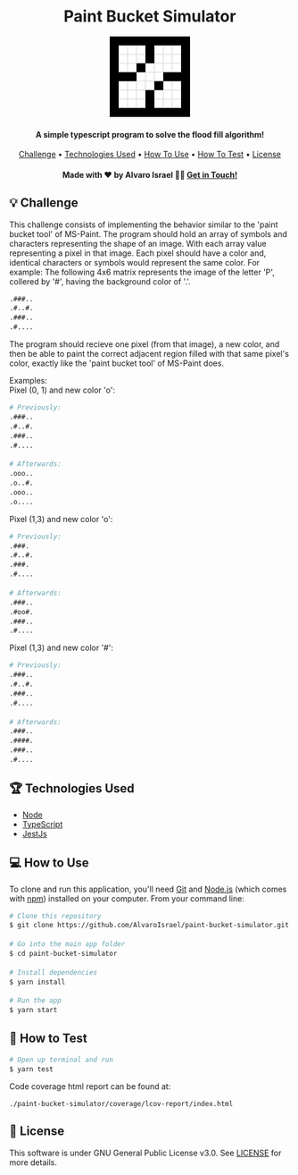 <h1 align='center'>Paint Bucket Simulator</h1>

<div align='center'>
  <img alt='Paint Bucket Simulator Logo' src='https://raw.githubusercontent.com/AlvaroIsrael/paint-bucket-simulator/main/src/assets/paint-bucket-simulator.gif'/>
</div>

<h4 align='center'>A simple typescript program to solve the flood fill algorithm!</h4>

<div align='center'>
  <a href='#-challenge'>Challenge</a> •
  <a href='#-technologies-used'>Technologies Used</a> •
  <a href='#-how-to-use'>How To Use</a> •
  <a href='#-how-to-test'>How To Test</a> •
  <a href='#-license'>License</a>
</div>

<h4 align='center'>Made with ❤️ by Alvaro Israel 👏🏻 <a href='https://www.linkedin.com/in/alvaroisraeldesenvolvedor/'>
Get in Touch!</a></h4>

## 💡 Challenge

This challenge consists of implementing the behavior similar to the 'paint bucket tool' of MS-Paint. The program should
hold an array of symbols and characters representing the shape of an image. With each array value representing a pixel
in that image. Each pixel should have a color and, identical characters or symbols would represent the same color. For
example: The following 4x6 matrix represents the image of the letter 'P', collered by '#', having the background color
of '.'.

```bash
.###..
.#..#.
.###..
.#....
```

The program should recieve one pixel (from that image), a new color, and then be able to paint the correct adjacent
region filled with that same pixel's color, exactly like the 'paint bucket tool' of MS-Paint does.

Examples:<br>
Pixel (0, 1) and new color 'o':

```bash
# Previously:
.###..
.#..#.
.###..
.#....

# Afterwards:
.ooo..
.o..#.
.ooo..
.o....
```

Pixel (1,3) and new color 'o':

```bash
# Previously:
.###.
.#..#.
.###.
.#....

# Afterwards:
.###..
.#oo#.
.###..
.#....
```

Pixel (1,3) and new color '#':

```bash
# Previously:
.###..
.#..#.
.###..
.#....

# Afterwards:
.###..
.####.
.###..
.#....
```

## 🏆 Technologies Used

- [Node](https://nodejs.org/en/)
- [TypeScript](https://www.typescriptlang.org/)
- [JestJs](https://jestjs.io/)

## 💻 How to Use

To clone and run this application, you'll need [Git](https://git-scm.com)
and [Node.js](https://nodejs.org/en/download/) (which comes with [npm](http://npmjs.com)) installed on your computer.
From your command line:

```bash
# Clone this repository
$ git clone https://github.com/AlvaroIsrael/paint-bucket-simulator.git

# Go into the main app folder
$ cd paint-bucket-simulator

# Install dependencies
$ yarn install

# Run the app
$ yarn start
```

## 🎯 How to Test

```bash
# Open up terminal and run
$ yarn test
```

Code coverage html report can be found at:

```
./paint-bucket-simulator/coverage/lcov-report/index.html
```

## 🧾 License

This software is under GNU General Public License v3.0. See [LICENSE](LICENSE.md) for more details.

